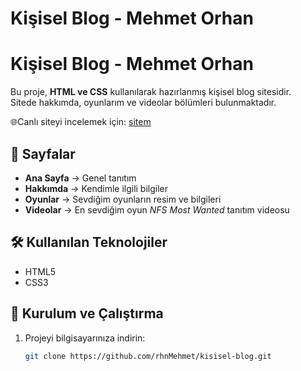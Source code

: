 # Kişisel Blog - Mehmet Orhan

# Kişisel Blog - Mehmet Orhan

Bu proje, **HTML ve CSS** kullanılarak hazırlanmış kişisel blog sitesidir.  
Sitede hakkımda, oyunlarım ve videolar bölümleri bulunmaktadır.

🌐Canlı siteyi incelemek için: [sitem](https://kisilel-blog.vercel.app)




## 📂 Sayfalar
- **Ana Sayfa** → Genel tanıtım
- **Hakkımda** → Kendimle ilgili bilgiler
- **Oyunlar** → Sevdiğim oyunların resim ve bilgileri
- **Videolar** → En sevdiğim oyun *NFS Most Wanted* tanıtım videosu

## 🛠️ Kullanılan Teknolojiler
- HTML5
- CSS3

## 🚀 Kurulum ve Çalıştırma
1. Projeyi bilgisayarınıza indirin:
   ```bash
   git clone https://github.com/rhnMehmet/kisisel-blog.git
